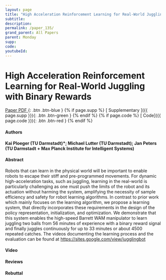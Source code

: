 ```yaml
---
layout: page
title: "High Acceleration Reinforcement Learning for Real-World Juggling with Binary Rewards"
subtitle: 
description:
permalink: /paper_135/
grand_parent: All Papers
parent: Monday
supp: 
code: 
youtubeId: 
---
```


# High Acceleration Reinforcement Learning for Real-World Juggling with Binary Rewards

[<i class="fa fa-file-text-o" aria-hidden="true"></i> Paper PDF ](https://drive.google.com/file/d/1Jm8GAfy3Y1EXAjbLJQNh2_40gdQnfNE8/view){: .btn .btn-blue } {% if page.supp %} [<i class="fa fa-file-text-o" aria-hidden="true"></i> Supplementary ]({{ page.supp }}){: .btn .btn-green } {% endif %} {% if page.code %} [<i class="fa fa-github" aria-hidden="true"></i> Code]({{ page.code }}){: .btn .btn-red }
{% endif %}

#### Authors
**Kai Ploeger (TU Darmstadt)*; Michael Lutter (TU Darmstadt); Jan Peters (TU Darmstadt + Max Planck Institute for Intelligent Systems)**

#### Abstract
Robots that can learn in the physical world will be important to enable robots to escape their stiff and pre-programmed movements.  For dynamic high-acceleration tasks, such as juggling, learning in the real-world is particularly challenging  as  one  must  push  the  limits  of  the  robot  and  its  actuation  without harming the system, amplifying the necessity of sample efficiency and safety for robot learning algorithms.  In contrast to prior work which mainly focuses on the learning algorithm, we propose a learning system, that directly incorporates these requirements in the design of the policy representation,  initialization,  and optimization.  We demonstrate that this system enables the high-speed Barrett WAM manipulator to learn juggling two balls from 56 minutes of experience with a binary reward signal and finally juggles continuously for up to 33 minutes or about 4500 repeated catches. The videos documenting the learning process and the evaluation can be found at <a href="https://sites.google.com/view/jugglingbot" target="_blank">https://sites.google.com/view/jugglingbot</a>

#### Video 

#### Reviews

#### Rebuttal
